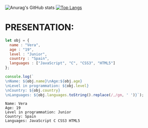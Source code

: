 ![Anurag's GitHub stats](https://github-readme-stats.vercel.app/api?username=vera0011&show_icons=true&theme=merko)
[![Top Langs](https://github-readme-stats.vercel.app/api/top-langs/?username=vera0011&layout=compact)](https://github.com/anuraghazra/github-readme-stats) 
# __PRESENTATION:__
``` js
let obj = {
  name : "Vera",
  age : "19",
  level : "Junior",
  country : "Spain",
  languages : ["JavaScript", "C", "CSS3", "HTML5"]
};

console.log(`
\nName: ${obj.name}\nAge:${obj.age}
\nLevel in programmation: ${obj.level}
\nCountry: ${obj.country}
\nLanguages: ${obj.languages.toString().replace(/,/gm, ' ')}`);

```
```
Name: Vera
Age: 19
Level in programmation: Junior
Country: Spain
Languages: JavaScript C CSS3 HTML5
```
